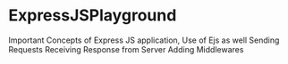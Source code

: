 # ExpressJSPlayground
Important Concepts of Express JS application, Use of Ejs as well
Sending Requests
Receiving Response from Server
Adding Middlewares
